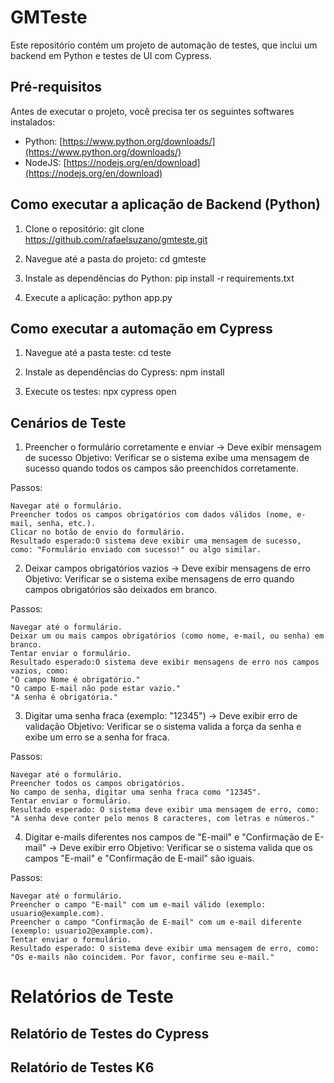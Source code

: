 # GMTeste

Este repositório contém um projeto de automação de testes, que inclui um backend em Python e testes de UI com Cypress.

## Pré-requisitos

Antes de executar o projeto, você precisa ter os seguintes softwares instalados:

- Python: [https://www.python.org/downloads/](https://www.python.org/downloads/)
- NodeJS: [https://nodejs.org/en/download](https://nodejs.org/en/download)

## Como executar a aplicação de Backend (Python)

1. Clone o repositório:
    git clone https://github.com/rafaelsuzano/gmteste.git

2. Navegue até a pasta do projeto:
    cd gmteste

3. Instale as dependências do Python:
    pip install -r requirements.txt

4. Execute a aplicação:
    python app.py

## Como executar a automação em Cypress

1. Navegue até a pasta teste:
    cd teste

2. Instale as dependências do Cypress:
    npm install

3. Execute os testes:
    npx cypress open

## Cenários de Teste
 1. Preencher o formulário corretamente e enviar → Deve exibir mensagem de sucesso
  Objetivo: Verificar se o sistema exibe uma mensagem de sucesso quando todos os campos são preenchidos corretamente.

  Passos:

    Navegar até o formulário.
    Preencher todos os campos obrigatórios com dados válidos (nome, e-mail, senha, etc.).
    Clicar no botão de envio do formulário.
    Resultado esperado:O sistema deve exibir uma mensagem de sucesso, como: "Formulário enviado com sucesso!" ou algo similar.


2. Deixar campos obrigatórios vazios → Deve exibir mensagens de erro
Objetivo: Verificar se o sistema exibe mensagens de erro quando campos obrigatórios são deixados em branco.

Passos:

    Navegar até o formulário.
    Deixar um ou mais campos obrigatórios (como nome, e-mail, ou senha) em branco.
    Tentar enviar o formulário.
    Resultado esperado:O sistema deve exibir mensagens de erro nos campos vazios, como:
    "O campo Nome é obrigatório."
    "O campo E-mail não pode estar vazio."
    "A senha é obrigatória."

3. Digitar uma senha fraca (exemplo: "12345") → Deve exibir erro de validação
Objetivo: Verificar se o sistema valida a força da senha e exibe um erro se a senha for fraca.

Passos:

    Navegar até o formulário.
    Preencher todos os campos obrigatórios.
    No campo de senha, digitar uma senha fraca como "12345".
    Tentar enviar o formulário.
    Resultado esperado: O sistema deve exibir uma mensagem de erro, como: 
    "A senha deve conter pelo menos 8 caracteres, com letras e números."

4. Digitar e-mails diferentes nos campos de "E-mail" e "Confirmação de E-mail" → Deve exibir erro
    Objetivo: Verificar se o sistema valida que os campos "E-mail" e "Confirmação de E-mail" são iguais.

Passos:

    Navegar até o formulário.
    Preencher o campo "E-mail" com um e-mail válido (exemplo: usuario@example.com).
    Preencher o campo "Confirmação de E-mail" com um e-mail diferente (exemplo: usuario2@example.com).
    Tentar enviar o formulário.
    Resultado esperado: O sistema deve exibir uma mensagem de erro, como: "Os e-mails não coincidem. Por favor, confirme seu e-mail."
    

#  Relatórios de Teste
## Relatório de Testes do Cypress
## Relatório de Testes K6



